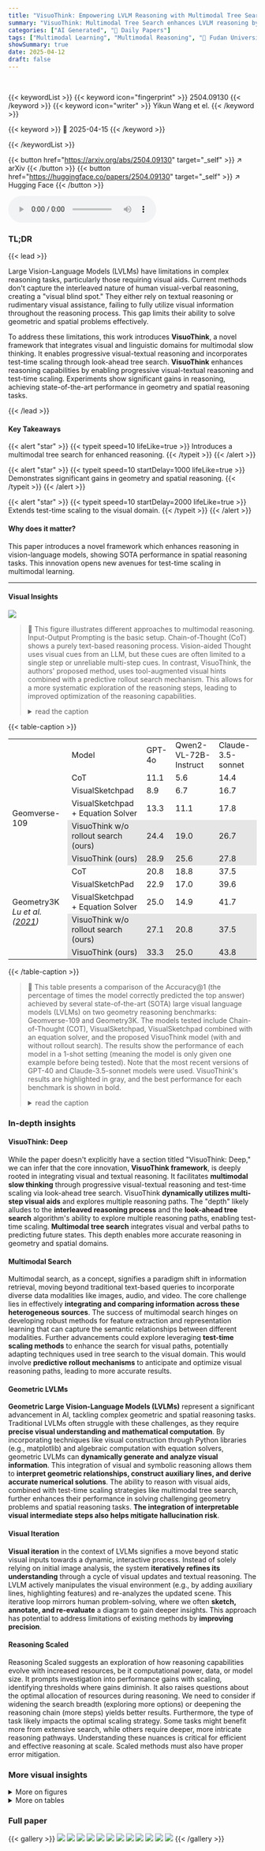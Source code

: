 ```yaml
---
title: "VisuoThink: Empowering LVLM Reasoning with Multimodal Tree Search"
summary: "VisuoThink: Multimodal Tree Search enhances LVLM reasoning by dynamically integrating visual-textual cues, achieving state-of-the-art spatial reasoning."
categories: ["AI Generated", "🤗 Daily Papers"]
tags: ["Multimodal Learning", "Multimodal Reasoning", "🏢 Fudan University",]
showSummary: true
date: 2025-04-12
draft: false
---
```


<br>

{{< keywordList >}}
{{< keyword icon="fingerprint" >}} 2504.09130 {{< /keyword >}}
{{< keyword icon="writer" >}} Yikun Wang et el. {{< /keyword >}}
 
{{< keyword >}} 🤗 2025-04-15 {{< /keyword >}}
 
{{< /keywordList >}}

{{< button href="https://arxiv.org/abs/2504.09130" target="_self" >}}
↗ arXiv
{{< /button >}}
{{< button href="https://huggingface.co/papers/2504.09130" target="_self" >}}
↗ Hugging Face
{{< /button >}}



<audio controls>
    <source src="https://ai-paper-reviewer.com/2504.09130/podcast.wav" type="audio/wav">
    Your browser does not support the audio element.
</audio>


### TL;DR


{{< lead >}}

Large Vision-Language Models (LVLMs) have limitations in complex reasoning tasks, particularly those requiring visual aids. Current methods don't capture the interleaved nature of human visual-verbal reasoning, creating a "visual blind spot." They either rely on textual reasoning or rudimentary visual assistance, failing to fully utilize visual information throughout the reasoning process. This gap limits their ability to solve geometric and spatial problems effectively.



To address these limitations, this work introduces **VisuoThink**, a novel framework that integrates visual and linguistic domains for multimodal slow thinking. It enables progressive visual-textual reasoning and incorporates test-time scaling through look-ahead tree search. **VisuoThink** enhances reasoning capabilities by enabling progressive visual-textual reasoning and test-time scaling. Experiments show significant gains in reasoning, achieving state-of-the-art performance in geometry and spatial reasoning tasks.

{{< /lead >}}


#### Key Takeaways

{{< alert "star" >}}
{{< typeit speed=10 lifeLike=true >}} Introduces a multimodal tree search for enhanced reasoning. {{< /typeit >}}
{{< /alert >}}

{{< alert "star" >}}
{{< typeit speed=10 startDelay=1000 lifeLike=true >}} Demonstrates significant gains in geometry and spatial reasoning. {{< /typeit >}}
{{< /alert >}}

{{< alert "star" >}}
{{< typeit speed=10 startDelay=2000 lifeLike=true >}} Extends test-time scaling to the visual domain. {{< /typeit >}}
{{< /alert >}}

#### Why does it matter?
This paper introduces a novel framework which enhances reasoning in vision-language models, showing SOTA performance in spatial reasoning tasks. This innovation opens new avenues for test-time scaling in multimodal learning.

------
#### Visual Insights



![](https://arxiv.org/html/2504.09130/)

> 🔼 This figure illustrates different approaches to multimodal reasoning.  Input-Output Prompting is the basic setup. Chain-of-Thought (CoT) shows a purely text-based reasoning process. Vision-aided Thought uses visual cues from an LLM, but these cues are often limited to a single step or unreliable multi-step cues.  In contrast, VisuoThink, the authors' proposed method, uses tool-augmented visual hints combined with a predictive rollout search mechanism. This allows for a more systematic exploration of the reasoning steps, leading to improved optimization of the reasoning capabilities.
> <details>
> <summary>read the caption</summary>
> Figure 1: Illustration of Input-Output Prompting, CoT, Vision-aided Thought and our VisuoThink. Vision-aided Thought often relies on reasoning with one-step or unreliable multi-step visual cues (generated by LVLMs). While VisuoThink addresses this gap through tool-augmented visual hints, coupled with a predictive-rollout search mechanism to systematically optimize reasoning capability.
> </details>





{{< table-caption >}}
<table class="ltx_tabular ltx_align_middle" id="S4.T1.1.1">
<tr class="ltx_tr" id="S4.T1.1.1.1">
<td class="ltx_td ltx_border_tt" id="S4.T1.1.1.1.1"></td>
<td class="ltx_td ltx_align_left ltx_border_tt" id="S4.T1.1.1.1.2">Model</td>
<td class="ltx_td ltx_align_center ltx_border_tt" id="S4.T1.1.1.1.3"><span class="ltx_text ltx_font_bold" id="S4.T1.1.1.1.3.1">GPT-4o</span></td>
<td class="ltx_td ltx_align_center ltx_border_tt" id="S4.T1.1.1.1.4"><span class="ltx_text ltx_font_bold" id="S4.T1.1.1.1.4.1">Qwen2-VL-72B-Instruct</span></td>
<td class="ltx_td ltx_align_center ltx_border_tt" id="S4.T1.1.1.1.5"><span class="ltx_text ltx_font_bold" id="S4.T1.1.1.1.5.1">Claude-3.5-sonnet</span></td>
</tr>
<tr class="ltx_tr" id="S4.T1.1.1.2">
<td class="ltx_td ltx_align_left ltx_border_t" id="S4.T1.1.1.2.1" rowspan="5"><span class="ltx_text ltx_font_bold" id="S4.T1.1.1.2.1.1">Geomverse-109</span></td>
<td class="ltx_td ltx_align_left ltx_border_t" id="S4.T1.1.1.2.2">CoT</td>
<td class="ltx_td ltx_align_center ltx_border_t" id="S4.T1.1.1.2.3">11.1</td>
<td class="ltx_td ltx_align_center ltx_border_t" id="S4.T1.1.1.2.4">5.6</td>
<td class="ltx_td ltx_align_center ltx_border_t" id="S4.T1.1.1.2.5">14.4</td>
</tr>
<tr class="ltx_tr" id="S4.T1.1.1.3">
<td class="ltx_td ltx_align_left" id="S4.T1.1.1.3.1">VisualSketchpad</td>
<td class="ltx_td ltx_align_center" id="S4.T1.1.1.3.2">8.9</td>
<td class="ltx_td ltx_align_center" id="S4.T1.1.1.3.3">6.7</td>
<td class="ltx_td ltx_align_center" id="S4.T1.1.1.3.4">16.7</td>
</tr>
<tr class="ltx_tr" id="S4.T1.1.1.4">
<td class="ltx_td ltx_align_left" id="S4.T1.1.1.4.1">VisualSketchpad <span class="ltx_text ltx_font_italic" id="S4.T1.1.1.4.1.1">+ Equation Solver</span>
</td>
<td class="ltx_td ltx_align_center" id="S4.T1.1.1.4.2">13.3</td>
<td class="ltx_td ltx_align_center" id="S4.T1.1.1.4.3">11.1</td>
<td class="ltx_td ltx_align_center" id="S4.T1.1.1.4.4">17.8</td>
</tr>
<tr class="ltx_tr" id="S4.T1.1.1.5">
<td class="ltx_td ltx_align_left" id="S4.T1.1.1.5.1" style="background-color:#E6E6E6;"><span class="ltx_text ltx_font_bold" id="S4.T1.1.1.5.1.1" style="background-color:#E6E6E6;">VisuoThink w/o rollout search<span class="ltx_text ltx_font_medium" id="S4.T1.1.1.5.1.1.1" style="background-color:#E6E6E6;"> (<span class="ltx_text ltx_font_italic" id="S4.T1.1.1.5.1.1.1.1" style="background-color:#E6E6E6;">ours</span>)</span></span></td>
<td class="ltx_td ltx_align_center" id="S4.T1.1.1.5.2" style="background-color:#E6E6E6;"><span class="ltx_text" id="S4.T1.1.1.5.2.1" style="background-color:#E6E6E6;">24.4</span></td>
<td class="ltx_td ltx_align_center" id="S4.T1.1.1.5.3" style="background-color:#E6E6E6;"><span class="ltx_text" id="S4.T1.1.1.5.3.1" style="background-color:#E6E6E6;">19.0</span></td>
<td class="ltx_td ltx_align_center" id="S4.T1.1.1.5.4" style="background-color:#E6E6E6;"><span class="ltx_text" id="S4.T1.1.1.5.4.1" style="background-color:#E6E6E6;">26.7</span></td>
</tr>
<tr class="ltx_tr" id="S4.T1.1.1.6">
<td class="ltx_td ltx_align_left" id="S4.T1.1.1.6.1" style="background-color:#E6E6E6;"><span class="ltx_text ltx_font_bold" id="S4.T1.1.1.6.1.1" style="background-color:#E6E6E6;">VisuoThink <span class="ltx_text ltx_font_medium" id="S4.T1.1.1.6.1.1.1" style="background-color:#E6E6E6;"> (<span class="ltx_text ltx_font_italic" id="S4.T1.1.1.6.1.1.1.1" style="background-color:#E6E6E6;">ours</span>)</span></span></td>
<td class="ltx_td ltx_align_center" id="S4.T1.1.1.6.2" style="background-color:#E6E6E6;"><span class="ltx_text ltx_font_bold" id="S4.T1.1.1.6.2.1" style="background-color:#E6E6E6;">28.9</span></td>
<td class="ltx_td ltx_align_center" id="S4.T1.1.1.6.3" style="background-color:#E6E6E6;"><span class="ltx_text ltx_font_bold" id="S4.T1.1.1.6.3.1" style="background-color:#E6E6E6;">25.6</span></td>
<td class="ltx_td ltx_align_center" id="S4.T1.1.1.6.4" style="background-color:#E6E6E6;"><span class="ltx_text ltx_font_bold" id="S4.T1.1.1.6.4.1" style="background-color:#E6E6E6;">27.8</span></td>
</tr>
<tr class="ltx_tr" id="S4.T1.1.1.7">
<td class="ltx_td ltx_align_left ltx_border_bb ltx_border_t" id="S4.T1.1.1.7.1" rowspan="5"><span class="ltx_text" id="S4.T1.1.1.7.1.1"><span class="ltx_text" id="S4.T1.1.1.7.1.1.1"></span> <span class="ltx_text" id="S4.T1.1.1.7.1.1.2">
<span class="ltx_tabular ltx_align_middle" id="S4.T1.1.1.7.1.1.2.1">
<span class="ltx_tr" id="S4.T1.1.1.7.1.1.2.1.1">
<span class="ltx_td ltx_nopad_r ltx_align_center" id="S4.T1.1.1.7.1.1.2.1.1.1"><span class="ltx_text ltx_font_bold" id="S4.T1.1.1.7.1.1.2.1.1.1.1">Geometry3K</span></span></span>
<span class="ltx_tr" id="S4.T1.1.1.7.1.1.2.1.2">
<span class="ltx_td ltx_nopad_r ltx_align_center" id="S4.T1.1.1.7.1.1.2.1.2.1"><cite class="ltx_cite ltx_citemacro_cite">Lu et al. (<a class="ltx_ref" href="https://arxiv.org/html/2504.09130v1#bib.bib15" title="">2021</a>)</cite></span></span>
</span></span> <span class="ltx_text" id="S4.T1.1.1.7.1.1.3"></span></span></td>
<td class="ltx_td ltx_align_left ltx_border_t" id="S4.T1.1.1.7.2">CoT</td>
<td class="ltx_td ltx_align_center ltx_border_t" id="S4.T1.1.1.7.3">20.8</td>
<td class="ltx_td ltx_align_center ltx_border_t" id="S4.T1.1.1.7.4">18.8</td>
<td class="ltx_td ltx_align_center ltx_border_t" id="S4.T1.1.1.7.5">37.5</td>
</tr>
<tr class="ltx_tr" id="S4.T1.1.1.8">
<td class="ltx_td ltx_align_left" id="S4.T1.1.1.8.1">VisualSketchPad</td>
<td class="ltx_td ltx_align_center" id="S4.T1.1.1.8.2">22.9</td>
<td class="ltx_td ltx_align_center" id="S4.T1.1.1.8.3">17.0</td>
<td class="ltx_td ltx_align_center" id="S4.T1.1.1.8.4">39.6</td>
</tr>
<tr class="ltx_tr" id="S4.T1.1.1.9">
<td class="ltx_td ltx_align_left" id="S4.T1.1.1.9.1">VisualSketchpad <span class="ltx_text ltx_font_italic" id="S4.T1.1.1.9.1.1">+ Equation Solver</span>
</td>
<td class="ltx_td ltx_align_center" id="S4.T1.1.1.9.2">25.0</td>
<td class="ltx_td ltx_align_center" id="S4.T1.1.1.9.3">14.9</td>
<td class="ltx_td ltx_align_center" id="S4.T1.1.1.9.4">41.7</td>
</tr>
<tr class="ltx_tr" id="S4.T1.1.1.10">
<td class="ltx_td ltx_align_left" id="S4.T1.1.1.10.1" style="background-color:#E6E6E6;"><span class="ltx_text ltx_font_bold" id="S4.T1.1.1.10.1.1" style="background-color:#E6E6E6;">VisuoThink w/o rollout search<span class="ltx_text ltx_font_medium" id="S4.T1.1.1.10.1.1.1" style="background-color:#E6E6E6;"> (<span class="ltx_text ltx_font_italic" id="S4.T1.1.1.10.1.1.1.1" style="background-color:#E6E6E6;">ours</span>)</span></span></td>
<td class="ltx_td ltx_align_center" id="S4.T1.1.1.10.2" style="background-color:#E6E6E6;"><span class="ltx_text" id="S4.T1.1.1.10.2.1" style="background-color:#E6E6E6;">27.1</span></td>
<td class="ltx_td ltx_align_center" id="S4.T1.1.1.10.3" style="background-color:#E6E6E6;"><span class="ltx_text" id="S4.T1.1.1.10.3.1" style="background-color:#E6E6E6;">20.8</span></td>
<td class="ltx_td ltx_align_center" id="S4.T1.1.1.10.4" style="background-color:#E6E6E6;"><span class="ltx_text" id="S4.T1.1.1.10.4.1" style="background-color:#E6E6E6;">37.5</span></td>
</tr>
<tr class="ltx_tr" id="S4.T1.1.1.11">
<td class="ltx_td ltx_align_left ltx_border_bb" id="S4.T1.1.1.11.1" style="background-color:#E6E6E6;"><span class="ltx_text" id="S4.T1.1.1.11.1.1" style="background-color:#E6E6E6;"><span class="ltx_text ltx_font_bold" id="S4.T1.1.1.11.1.1.1" style="background-color:#E6E6E6;">VisuoThink</span> (<span class="ltx_text ltx_font_italic" id="S4.T1.1.1.11.1.1.2" style="background-color:#E6E6E6;">ours</span>)</span></td>
<td class="ltx_td ltx_align_center ltx_border_bb" id="S4.T1.1.1.11.2" style="background-color:#E6E6E6;"><span class="ltx_text ltx_font_bold" id="S4.T1.1.1.11.2.1" style="background-color:#E6E6E6;">33.3</span></td>
<td class="ltx_td ltx_align_center ltx_border_bb" id="S4.T1.1.1.11.3" style="background-color:#E6E6E6;"><span class="ltx_text ltx_font_bold" id="S4.T1.1.1.11.3.1" style="background-color:#E6E6E6;">25.0</span></td>
<td class="ltx_td ltx_align_center ltx_border_bb" id="S4.T1.1.1.11.4" style="background-color:#E6E6E6;"><span class="ltx_text ltx_font_bold" id="S4.T1.1.1.11.4.1" style="background-color:#E6E6E6;">43.8</span></td>
</tr>
</table>{{< /table-caption >}}

> 🔼 This table presents a comparison of the Accuracy@1 (the percentage of times the model correctly predicted the top answer) achieved by several state-of-the-art (SOTA) large visual language models (LVLMs) on two geometry reasoning benchmarks: Geomverse-109 and Geometry3K.  The models tested include Chain-of-Thought (COT), VisualSketchpad, VisualSketchpad combined with an equation solver, and the proposed VisuoThink model (with and without rollout search).  The results show the performance of each model in a 1-shot setting (meaning the model is only given one example before being tested).  Note that the most recent versions of GPT-40 and Claude-3.5-sonnet models were used.  VisuoThink's results are highlighted in gray, and the best performance for each benchmark is shown in bold.
> <details>
> <summary>read the caption</summary>
> Table 1: The 1-shot benchmark results (Accuracy@1) on Geometry including Geomverse-109 and Geometry3k of SOTA large visual language models. For GPT-4o and Claude-3.5-sonnet, we employ newest cutoffs (gpt-4o-2024-11-20 and claude-3-5-sonnet-20241022) separately. The gray part indicates results from VisuoThink and bold results represent the best performance.
> </details>





### In-depth insights


#### VisuoThink: Deep
While the paper doesn't explicitly have a section titled "VisuoThink: Deep," we can infer that the core innovation, **VisuoThink framework**, is deeply rooted in integrating visual and textual reasoning. It facilitates **multimodal slow thinking** through progressive visual-textual reasoning and test-time scaling via look-ahead tree search. VisuoThink **dynamically utilizes multi-step visual aids** and explores multiple reasoning paths. The "depth" likely alludes to the **interleaved reasoning process** and the **look-ahead tree search** algorithm's ability to explore multiple reasoning paths, enabling test-time scaling. **Multimodal tree search** integrates visual and verbal paths to predicting future states. This depth enables more accurate reasoning in geometry and spatial domains.

#### Multimodal Search
Multimodal search, as a concept, signifies a paradigm shift in information retrieval, moving beyond traditional text-based queries to incorporate diverse data modalities like images, audio, and video. The core challenge lies in effectively **integrating and comparing information across these heterogeneous sources**. The success of multimodal search hinges on developing robust methods for feature extraction and representation learning that can capture the semantic relationships between different modalities. Further advancements could explore leveraging **test-time scaling methods** to enhance the search for visual paths, potentially adapting techniques used in tree search to the visual domain. This would involve **predictive rollout mechanisms** to anticipate and optimize visual reasoning paths, leading to more accurate results.

#### Geometric LVLMs
**Geometric Large Vision-Language Models (LVLMs)** represent a significant advancement in AI, tackling complex geometric and spatial reasoning tasks. Traditional LVLMs often struggle with these challenges, as they require **precise visual understanding and mathematical computation**. By incorporating techniques like visual construction through Python libraries (e.g., matplotlib) and algebraic computation with equation solvers, geometric LVLMs can **dynamically generate and analyze visual information**. This integration of visual and symbolic reasoning allows them to **interpret geometric relationships, construct auxiliary lines, and derive accurate numerical solutions**. The ability to reason with visual aids, combined with test-time scaling strategies like multimodal tree search, further enhances their performance in solving challenging geometry problems and spatial reasoning tasks. **The integration of interpretable visual intermediate steps also helps mitigate hallucination risk**.

#### Visual Iteration
**Visual iteration** in the context of LVLMs signifies a move beyond static visual inputs towards a dynamic, interactive process. Instead of solely relying on initial image analysis, the system **iteratively refines its understanding** through a cycle of visual updates and textual reasoning. The LVLM actively manipulates the visual environment (e.g., by adding auxiliary lines, highlighting features) and re-analyzes the updated scene. This iterative loop mirrors human problem-solving, where we often **sketch, annotate, and re-evaluate** a diagram to gain deeper insights. This approach has potential to address limitations of existing methods by **improving precision**.

#### Reasoning Scaled
Reasoning Scaled suggests an exploration of how reasoning capabilities evolve with increased resources, be it computational power, data, or model size. It prompts investigation into performance gains with scaling, identifying thresholds where gains diminish. It also raises questions about the optimal allocation of resources during reasoning. We need to consider if widening the search breadth (exploring more options) or deepening the reasoning chain (more steps) yields better results. Furthermore, the type of task likely impacts the optimal scaling strategy. Some tasks might benefit more from extensive search, while others require deeper, more intricate reasoning pathways. Understanding these nuances is critical for efficient and effective reasoning at scale. Scaled methods must also have proper error mitigation.


### More visual insights

<details>
<summary>More on figures
</summary>


![](https://arxiv.org/html/2504.09130/x2.png)

> 🔼 This figure illustrates the VisuoThink framework's three main stages.  Stage 1, vision-text interleaved expansion, uses vision and text iteratively to generate multiple potential reasoning paths. Stage 2, rollout simulation, evaluates these paths by sampling candidate reasoning steps and using a look-ahead search to predict outcomes.  This allows for a more informed evaluation of the various reasoning pathways. Finally, Stage 3, selection, chooses the best path based on a self-voting mechanism that considers both the results and states generated during the rollout simulation.
> <details>
> <summary>read the caption</summary>
> Figure 2: The illustration of our VisuoThink framework with three stages: (1) vision-text interleaved expansion: generates candidate paths through vision-text interleaved thinking; (2) rollout simulation: sample candidate reasoning nodes and then perform look-ahead search to better evaluate the value of current states; (3) selection: selects the most promising path via self-voting with results or states from rollout.
> </details>



![](https://arxiv.org/html/2504.09130/x3.png)

> 🔼 Figure 3 showcases two spatial reasoning tasks adapted from the VoT benchmark (Wu et al., 2024): Visual Navigation and Visual Tiling.  The tasks challenge Large Vision-Language Models (LVLMs) to execute a series of actions to achieve specified goals. Unlike the original VoT benchmark, these adapted tasks have increased complexity and more closely resemble real-world scenarios, demanding more precise and detailed planning and execution from the LVLM.
> <details>
> <summary>read the caption</summary>
> Figure 3: The illustration of spatial reasoning tasks derived from VoT Wu et al. (2024), including Visual Navigation and Visual Tiling. LVLM is required to execute a sequence of actions to complete certain goals. Our experimental setting makes them much more challenging and closer to real-environment deployment.
> </details>



![](https://arxiv.org/html/2504.09130/x4.png)

> 🔼 This figure shows two plots. The left plot displays the relationship between the number of reasoning steps and the Pass@1 rate in the Visual Navigation task.  It demonstrates that increasing the number of reasoning steps initially improves performance, but the improvement plateaus after a certain point. The right plot illustrates the relationship between the tree width (number of child nodes in the rollout search) and Accuracy@1 on the Geomverse geometry problems.  This plot reveals an inverted U-shaped curve, indicating that increasing the tree width to a certain point improves performance, but further increases lead to decreased performance.
> <details>
> <summary>read the caption</summary>
> Figure 4:  (LEFT) The trend of Pass@1 rate on Visual Navigation as the number of reasoning steps increases. (right) The relationship between the Accuracy@1 on geometry problems (Geomverse) and tree width for rollout search. We observe that LVLMs significantly benefit from longer reasoning chains, although the effect plateaus rapidly beyond a certain threshold of reasoning steps. The relationship between performance and tree width exhibits a more complex pattern, demonstrating an inverted U-shaped trend with both GPT-4o and Claude-3.5-Sonnet.
> </details>



![](https://arxiv.org/html/2504.09130/x5.png)

> 🔼 Figure 5 presents a bar chart visualizing the performance improvement achieved by incorporating the predictive rollout search mechanism into the VisuoThink framework.  The chart displays the percentage increase in performance for various tasks and models (GPT-40, Claude-3.5-Sonnet, and Qwen2-VL-72B), comparing results with and without the predictive rollout search.  The results are categorized into two groups representing strong and weak supervision types based on the nature of the feedback provided during the reasoning process. This visualization highlights the impact of the predictive rollout search on different model architectures under varying supervision levels.
> <details>
> <summary>read the caption</summary>
> Figure 5:  The performance gain (+%) on tasks through predictive rollout search. The performance gain is calculated via the performance gap between VisuoThink (w/o rollout search) and VisuoThink.
> </details>



</details>




<details>
<summary>More on tables
</summary>


{{< table-caption >}}
<table class="ltx_tabular ltx_align_middle" id="S4.T2.1.1">
<tr class="ltx_tr" id="S4.T2.1.1.1">
<td class="ltx_td ltx_align_left ltx_border_tt" id="S4.T2.1.1.1.1" rowspan="2"><span class="ltx_text" id="S4.T2.1.1.1.1.1">Model</span></td>
<td class="ltx_td ltx_align_left ltx_border_tt" id="S4.T2.1.1.1.2">Dataset</td>
<td class="ltx_td ltx_align_center ltx_border_tt" colspan="3" id="S4.T2.1.1.1.3"><span class="ltx_text ltx_font_bold" id="S4.T2.1.1.1.3.1">Visual Navigation</span></td>
<td class="ltx_td ltx_align_center ltx_border_tt" id="S4.T2.1.1.1.4"><span class="ltx_text ltx_font_bold" id="S4.T2.1.1.1.4.1">Visual Tiling</span></td>
</tr>
<tr class="ltx_tr" id="S4.T2.1.1.2">
<td class="ltx_td ltx_align_left" id="S4.T2.1.1.2.1">Subset (Num. Samples)</td>
<td class="ltx_td ltx_align_center" id="S4.T2.1.1.2.2"><span class="ltx_text ltx_font_italic" id="S4.T2.1.1.2.2.1">level-3 (16)</span></td>
<td class="ltx_td ltx_align_center" id="S4.T2.1.1.2.3"><span class="ltx_text ltx_font_italic" id="S4.T2.1.1.2.3.1">level-4 (31)</span></td>
<td class="ltx_td ltx_align_center" id="S4.T2.1.1.2.4"><span class="ltx_text ltx_font_italic" id="S4.T2.1.1.2.4.1">level-5 (62)</span></td>
<td class="ltx_td ltx_align_center" id="S4.T2.1.1.2.5"><span class="ltx_text ltx_font_italic" id="S4.T2.1.1.2.5.1">level-2 (119)</span></td>
</tr>
<tr class="ltx_tr" id="S4.T2.1.1.3">
<td class="ltx_td ltx_align_left ltx_border_t" id="S4.T2.1.1.3.1" rowspan="5"><span class="ltx_text ltx_font_bold" id="S4.T2.1.1.3.1.1">GPT-4o</span></td>
<td class="ltx_td ltx_align_left ltx_border_t" id="S4.T2.1.1.3.2">CoT</td>
<td class="ltx_td ltx_align_center ltx_border_t" id="S4.T2.1.1.3.3">18.8</td>
<td class="ltx_td ltx_align_center ltx_border_t" id="S4.T2.1.1.3.4">3.2</td>
<td class="ltx_td ltx_align_center ltx_border_t" id="S4.T2.1.1.3.5">0.0</td>
<td class="ltx_td ltx_align_center ltx_border_t" id="S4.T2.1.1.3.6">0.8</td>
</tr>
<tr class="ltx_tr" id="S4.T2.1.1.4">
<td class="ltx_td ltx_align_left" id="S4.T2.1.1.4.1">VoT</td>
<td class="ltx_td ltx_align_center" id="S4.T2.1.1.4.2">25.0</td>
<td class="ltx_td ltx_align_center" id="S4.T2.1.1.4.3">0.0</td>
<td class="ltx_td ltx_align_center" id="S4.T2.1.1.4.4">0.0</td>
<td class="ltx_td ltx_align_center" id="S4.T2.1.1.4.5">1.7</td>
</tr>
<tr class="ltx_tr" id="S4.T2.1.1.5">
<td class="ltx_td ltx_align_left" id="S4.T2.1.1.5.1">VoT + <span class="ltx_text ltx_font_italic" id="S4.T2.1.1.5.1.1">Executer</span>
</td>
<td class="ltx_td ltx_align_center" id="S4.T2.1.1.5.2">62.5</td>
<td class="ltx_td ltx_align_center" id="S4.T2.1.1.5.3">9.7</td>
<td class="ltx_td ltx_align_center" id="S4.T2.1.1.5.4">4.8</td>
<td class="ltx_td ltx_align_center" id="S4.T2.1.1.5.5">12.6</td>
</tr>
<tr class="ltx_tr" id="S4.T2.1.1.6">
<td class="ltx_td ltx_align_left" id="S4.T2.1.1.6.1" style="background-color:#E6E6E6;"><span class="ltx_text ltx_font_bold" id="S4.T2.1.1.6.1.1" style="background-color:#E6E6E6;">VisuoThink w/o rollout search<span class="ltx_text ltx_font_medium" id="S4.T2.1.1.6.1.1.1" style="background-color:#E6E6E6;"> (<span class="ltx_text ltx_font_italic" id="S4.T2.1.1.6.1.1.1.1" style="background-color:#E6E6E6;">ours</span>)</span></span></td>
<td class="ltx_td ltx_align_center" id="S4.T2.1.1.6.2" style="background-color:#E6E6E6;"><span class="ltx_text" id="S4.T2.1.1.6.2.1" style="background-color:#E6E6E6;">81.2</span></td>
<td class="ltx_td ltx_align_center" id="S4.T2.1.1.6.3" style="background-color:#E6E6E6;"><span class="ltx_text" id="S4.T2.1.1.6.3.1" style="background-color:#E6E6E6;">32.3</span></td>
<td class="ltx_td ltx_align_center" id="S4.T2.1.1.6.4" style="background-color:#E6E6E6;"><span class="ltx_text" id="S4.T2.1.1.6.4.1" style="background-color:#E6E6E6;">11.3</span></td>
<td class="ltx_td ltx_align_center" id="S4.T2.1.1.6.5" style="background-color:#E6E6E6;"><span class="ltx_text" id="S4.T2.1.1.6.5.1" style="background-color:#E6E6E6;">19.3</span></td>
</tr>
<tr class="ltx_tr" id="S4.T2.1.1.7">
<td class="ltx_td ltx_align_left" id="S4.T2.1.1.7.1" style="background-color:#E6E6E6;"><span class="ltx_text" id="S4.T2.1.1.7.1.1" style="background-color:#E6E6E6;"><span class="ltx_text ltx_font_bold" id="S4.T2.1.1.7.1.1.1" style="background-color:#E6E6E6;">VisuoThink</span> (<span class="ltx_text ltx_font_italic" id="S4.T2.1.1.7.1.1.2" style="background-color:#E6E6E6;">ours</span>)</span></td>
<td class="ltx_td ltx_align_center" id="S4.T2.1.1.7.2" style="background-color:#E6E6E6;"><span class="ltx_text ltx_font_bold" id="S4.T2.1.1.7.2.1" style="background-color:#E6E6E6;">93.8</span></td>
<td class="ltx_td ltx_align_center" id="S4.T2.1.1.7.3" style="background-color:#E6E6E6;"><span class="ltx_text ltx_font_bold" id="S4.T2.1.1.7.3.1" style="background-color:#E6E6E6;">61.3</span></td>
<td class="ltx_td ltx_align_center" id="S4.T2.1.1.7.4" style="background-color:#E6E6E6;"><span class="ltx_text ltx_font_bold" id="S4.T2.1.1.7.4.1" style="background-color:#E6E6E6;">19.4</span></td>
<td class="ltx_td ltx_align_center" id="S4.T2.1.1.7.5" style="background-color:#E6E6E6;"><span class="ltx_text ltx_font_bold" id="S4.T2.1.1.7.5.1" style="background-color:#E6E6E6;">51.2</span></td>
</tr>
<tr class="ltx_tr" id="S4.T2.1.1.8">
<td class="ltx_td ltx_align_left ltx_border_t" id="S4.T2.1.1.8.1" rowspan="5"><span class="ltx_text ltx_font_bold" id="S4.T2.1.1.8.1.1">Qwen2-VL-72B-Instruct</span></td>
<td class="ltx_td ltx_align_left ltx_border_t" id="S4.T2.1.1.8.2">CoT</td>
<td class="ltx_td ltx_align_center ltx_border_t" id="S4.T2.1.1.8.3">6.7</td>
<td class="ltx_td ltx_align_center ltx_border_t" id="S4.T2.1.1.8.4">3.2</td>
<td class="ltx_td ltx_align_center ltx_border_t" id="S4.T2.1.1.8.5">-</td>
<td class="ltx_td ltx_align_center ltx_border_t" id="S4.T2.1.1.8.6">0.0</td>
</tr>
<tr class="ltx_tr" id="S4.T2.1.1.9">
<td class="ltx_td ltx_align_left" id="S4.T2.1.1.9.1">VoT</td>
<td class="ltx_td ltx_align_center" id="S4.T2.1.1.9.2">0.0</td>
<td class="ltx_td ltx_align_center" id="S4.T2.1.1.9.3">0.0</td>
<td class="ltx_td ltx_align_center" id="S4.T2.1.1.9.4">-</td>
<td class="ltx_td ltx_align_center" id="S4.T2.1.1.9.5">0.8</td>
</tr>
<tr class="ltx_tr" id="S4.T2.1.1.10">
<td class="ltx_td ltx_align_left" id="S4.T2.1.1.10.1">VoT + <span class="ltx_text ltx_font_italic" id="S4.T2.1.1.10.1.1">Executer</span>
</td>
<td class="ltx_td ltx_align_center" id="S4.T2.1.1.10.2">25.0</td>
<td class="ltx_td ltx_align_center" id="S4.T2.1.1.10.3">3.2</td>
<td class="ltx_td ltx_align_center" id="S4.T2.1.1.10.4">-</td>
<td class="ltx_td ltx_align_center" id="S4.T2.1.1.10.5">6.7</td>
</tr>
<tr class="ltx_tr" id="S4.T2.1.1.11">
<td class="ltx_td ltx_align_left" id="S4.T2.1.1.11.1" style="background-color:#E6E6E6;"><span class="ltx_text ltx_font_bold" id="S4.T2.1.1.11.1.1" style="background-color:#E6E6E6;">VisuoThink w/o rollout search<span class="ltx_text ltx_font_medium" id="S4.T2.1.1.11.1.1.1" style="background-color:#E6E6E6;"> (<span class="ltx_text ltx_font_italic" id="S4.T2.1.1.11.1.1.1.1" style="background-color:#E6E6E6;">ours</span>)</span></span></td>
<td class="ltx_td ltx_align_center" id="S4.T2.1.1.11.2" style="background-color:#E6E6E6;"><span class="ltx_text" id="S4.T2.1.1.11.2.1" style="background-color:#E6E6E6;">50.0</span></td>
<td class="ltx_td ltx_align_center" id="S4.T2.1.1.11.3" style="background-color:#E6E6E6;"><span class="ltx_text" id="S4.T2.1.1.11.3.1" style="background-color:#E6E6E6;">6.5</span></td>
<td class="ltx_td ltx_align_center" id="S4.T2.1.1.11.4" style="background-color:#E6E6E6;"><span class="ltx_text" id="S4.T2.1.1.11.4.1" style="background-color:#E6E6E6;">-</span></td>
<td class="ltx_td ltx_align_center" id="S4.T2.1.1.11.5" style="background-color:#E6E6E6;"><span class="ltx_text" id="S4.T2.1.1.11.5.1" style="background-color:#E6E6E6;">9.2</span></td>
</tr>
<tr class="ltx_tr" id="S4.T2.1.1.12">
<td class="ltx_td ltx_align_left" id="S4.T2.1.1.12.1" style="background-color:#E6E6E6;"><span class="ltx_text" id="S4.T2.1.1.12.1.1" style="background-color:#E6E6E6;"><span class="ltx_text ltx_font_bold" id="S4.T2.1.1.12.1.1.1" style="background-color:#E6E6E6;">VisuoThink</span> (<span class="ltx_text ltx_font_italic" id="S4.T2.1.1.12.1.1.2" style="background-color:#E6E6E6;">ours</span>)</span></td>
<td class="ltx_td ltx_align_center" id="S4.T2.1.1.12.2" style="background-color:#E6E6E6;"><span class="ltx_text ltx_font_bold" id="S4.T2.1.1.12.2.1" style="background-color:#E6E6E6;">81.3</span></td>
<td class="ltx_td ltx_align_center" id="S4.T2.1.1.12.3" style="background-color:#E6E6E6;"><span class="ltx_text ltx_font_bold" id="S4.T2.1.1.12.3.1" style="background-color:#E6E6E6;">12.9</span></td>
<td class="ltx_td ltx_align_center" id="S4.T2.1.1.12.4" style="background-color:#E6E6E6;"><span class="ltx_text" id="S4.T2.1.1.12.4.1" style="background-color:#E6E6E6;">-</span></td>
<td class="ltx_td ltx_align_center" id="S4.T2.1.1.12.5" style="background-color:#E6E6E6;"><span class="ltx_text ltx_font_bold" id="S4.T2.1.1.12.5.1" style="background-color:#E6E6E6;">20.2</span></td>
</tr>
<tr class="ltx_tr" id="S4.T2.1.1.13">
<td class="ltx_td ltx_align_left ltx_border_bb ltx_border_t" id="S4.T2.1.1.13.1" rowspan="5"><span class="ltx_text ltx_font_bold" id="S4.T2.1.1.13.1.1">Claude-3.5-sonnet</span></td>
<td class="ltx_td ltx_align_left ltx_border_t" id="S4.T2.1.1.13.2">CoT</td>
<td class="ltx_td ltx_align_center ltx_border_t" id="S4.T2.1.1.13.3">37.5</td>
<td class="ltx_td ltx_align_center ltx_border_t" id="S4.T2.1.1.13.4">3.2</td>
<td class="ltx_td ltx_align_center ltx_border_t" id="S4.T2.1.1.13.5">0.0</td>
<td class="ltx_td ltx_align_center ltx_border_t" id="S4.T2.1.1.13.6">0.8</td>
</tr>
<tr class="ltx_tr" id="S4.T2.1.1.14">
<td class="ltx_td ltx_align_left" id="S4.T2.1.1.14.1">VoT</td>
<td class="ltx_td ltx_align_center" id="S4.T2.1.1.14.2">56.3</td>
<td class="ltx_td ltx_align_center" id="S4.T2.1.1.14.3">0.0</td>
<td class="ltx_td ltx_align_center" id="S4.T2.1.1.14.4">0.0</td>
<td class="ltx_td ltx_align_center" id="S4.T2.1.1.14.5">2.5</td>
</tr>
<tr class="ltx_tr" id="S4.T2.1.1.15">
<td class="ltx_td ltx_align_left" id="S4.T2.1.1.15.1">VoT + <span class="ltx_text ltx_font_italic" id="S4.T2.1.1.15.1.1">Executer</span>
</td>
<td class="ltx_td ltx_align_center" id="S4.T2.1.1.15.2">68.8</td>
<td class="ltx_td ltx_align_center" id="S4.T2.1.1.15.3">22.6</td>
<td class="ltx_td ltx_align_center" id="S4.T2.1.1.15.4">16.1</td>
<td class="ltx_td ltx_align_center" id="S4.T2.1.1.15.5">10.1</td>
</tr>
<tr class="ltx_tr" id="S4.T2.1.1.16">
<td class="ltx_td ltx_align_left" id="S4.T2.1.1.16.1" style="background-color:#E6E6E6;"><span class="ltx_text" id="S4.T2.1.1.16.1.1" style="background-color:#E6E6E6;"><span class="ltx_text ltx_font_bold" id="S4.T2.1.1.16.1.1.1" style="background-color:#E6E6E6;">VisuoThink w/o rollout search</span> (<span class="ltx_text ltx_font_italic" id="S4.T2.1.1.16.1.1.2" style="background-color:#E6E6E6;">ours</span>)</span></td>
<td class="ltx_td ltx_align_center" id="S4.T2.1.1.16.2" style="background-color:#E6E6E6;"><span class="ltx_text" id="S4.T2.1.1.16.2.1" style="background-color:#E6E6E6;">81.2</span></td>
<td class="ltx_td ltx_align_center" id="S4.T2.1.1.16.3" style="background-color:#E6E6E6;"><span class="ltx_text" id="S4.T2.1.1.16.3.1" style="background-color:#E6E6E6;">38.7</span></td>
<td class="ltx_td ltx_align_center" id="S4.T2.1.1.16.4" style="background-color:#E6E6E6;"><span class="ltx_text" id="S4.T2.1.1.16.4.1" style="background-color:#E6E6E6;">41.9</span></td>
<td class="ltx_td ltx_align_center" id="S4.T2.1.1.16.5" style="background-color:#E6E6E6;"><span class="ltx_text" id="S4.T2.1.1.16.5.1" style="background-color:#E6E6E6;">80.7</span></td>
</tr>
<tr class="ltx_tr" id="S4.T2.1.1.17">
<td class="ltx_td ltx_align_left ltx_border_bb" id="S4.T2.1.1.17.1" style="background-color:#E6E6E6;"><span class="ltx_text" id="S4.T2.1.1.17.1.1" style="background-color:#E6E6E6;"><span class="ltx_text ltx_font_bold" id="S4.T2.1.1.17.1.1.1" style="background-color:#E6E6E6;">VisuoThink</span> (<span class="ltx_text ltx_font_italic" id="S4.T2.1.1.17.1.1.2" style="background-color:#E6E6E6;">ours</span>)</span></td>
<td class="ltx_td ltx_align_center ltx_border_bb" id="S4.T2.1.1.17.2" style="background-color:#E6E6E6;"><span class="ltx_text ltx_font_bold" id="S4.T2.1.1.17.2.1" style="background-color:#E6E6E6;">93.8</span></td>
<td class="ltx_td ltx_align_center ltx_border_bb" id="S4.T2.1.1.17.3" style="background-color:#E6E6E6;"><span class="ltx_text ltx_font_bold" id="S4.T2.1.1.17.3.1" style="background-color:#E6E6E6;">61.3</span></td>
<td class="ltx_td ltx_align_center ltx_border_bb" id="S4.T2.1.1.17.4" style="background-color:#E6E6E6;"><span class="ltx_text ltx_font_bold" id="S4.T2.1.1.17.4.1" style="background-color:#E6E6E6;">53.2</span></td>
<td class="ltx_td ltx_align_center ltx_border_bb" id="S4.T2.1.1.17.5" style="background-color:#E6E6E6;"><span class="ltx_text ltx_font_bold" id="S4.T2.1.1.17.5.1" style="background-color:#E6E6E6;">84.0</span></td>
</tr>
</table>{{< /table-caption >}}
> 🔼 This table presents a comparison of the Pass@1 performance (the percentage of correctly solved problems) across several state-of-the-art Large Vision-Language Models (LVLMs) on two spatial reasoning benchmarks: Visual Navigation and Visual Tiling.  Visual Navigation involves guiding an agent through a grid-based map to a target location, while Visual Tiling requires arranging shapes (polyominoes) to fill a rectangle.  The table highlights the performance of VisuoThink (with and without rollout search), comparing it to other methods including Chain-of-Thought (CoT) and Visualization of Thought (VoT). Notably, results for Qwen2-VL-72B-Instruct are missing for the larger Visual Navigation dataset due to poor performance.  Results are also included for VoT using an 'Executor', though the methods here use visual hints generated by the model itself, not the external executor, maintaining consistency with the original VoT framework.  VisuoThink consistently demonstrates superior performance, especially when employing its predictive rollout search.
> <details>
> <summary>read the caption</summary>
> Table 2: The Pass@1 performance comparison on spatial reasoning benchmarks including Visual Navigation and Visual Tiling across SOTA LVLMs. The gray part indicates results from VisuoThink and bold results represent the best performance. The results of Qwen2-VL-72B-Instruct on Visual Navigation (k = 5) are masked out due to its restrained performance on the subset. The results from VoT with Executor are also reported, where the models utilize the unreliable visual hints generated by themself rather than executor, consistent with the VoT framework.
> </details>

{{< table-caption >}}
<table class="ltx_tabular ltx_align_middle" id="A1.T3.6.6">
<tr class="ltx_tr" id="A1.T3.6.6.7">
<td class="ltx_td ltx_align_left ltx_border_tt" id="A1.T3.6.6.7.1"><span class="ltx_text ltx_font_bold" id="A1.T3.6.6.7.1.1">Supervision Type</span></td>
<td class="ltx_td ltx_align_left ltx_border_tt" id="A1.T3.6.6.7.2"><span class="ltx_text ltx_font_bold" id="A1.T3.6.6.7.2.1">Performance Gain</span></td>
<td class="ltx_td ltx_align_center ltx_border_tt" id="A1.T3.6.6.7.3"><span class="ltx_text ltx_font_italic" id="A1.T3.6.6.7.3.1">GPT-4o</span></td>
<td class="ltx_td ltx_align_center ltx_border_tt" id="A1.T3.6.6.7.4"><span class="ltx_text ltx_font_italic" id="A1.T3.6.6.7.4.1">Qwen2-VL-72B</span></td>
<td class="ltx_td ltx_align_center ltx_border_tt" id="A1.T3.6.6.7.5"><span class="ltx_text ltx_font_italic" id="A1.T3.6.6.7.5.1">Claude-3.5-Sonnet</span></td>
</tr>
<tr class="ltx_tr" id="A1.T3.1.1.1">
<td class="ltx_td ltx_align_left ltx_border_t" id="A1.T3.1.1.1.2" rowspan="3"><span class="ltx_text" id="A1.T3.1.1.1.2.1">Strong Supervision</span></td>
<td class="ltx_td ltx_align_left ltx_border_t" id="A1.T3.1.1.1.1">
<math alttext="\Delta" class="ltx_Math" display="inline" id="A1.T3.1.1.1.1.m1.1"><semantics id="A1.T3.1.1.1.1.m1.1a"><mi id="A1.T3.1.1.1.1.m1.1.1" mathvariant="normal" xref="A1.T3.1.1.1.1.m1.1.1.cmml">Δ</mi><annotation-xml encoding="MathML-Content" id="A1.T3.1.1.1.1.m1.1b"><ci id="A1.T3.1.1.1.1.m1.1.1.cmml" xref="A1.T3.1.1.1.1.m1.1.1">Δ</ci></annotation-xml><annotation encoding="application/x-tex" id="A1.T3.1.1.1.1.m1.1c">\Delta</annotation><annotation encoding="application/x-llamapun" id="A1.T3.1.1.1.1.m1.1d">roman_Δ</annotation></semantics></math> Visual Navigation (%)</td>
<td class="ltx_td ltx_align_center ltx_border_t" id="A1.T3.1.1.1.3">+16.6</td>
<td class="ltx_td ltx_align_center ltx_border_t" id="A1.T3.1.1.1.4">+18.9</td>
<td class="ltx_td ltx_align_center ltx_border_t" id="A1.T3.1.1.1.5">+15.5</td>
</tr>
<tr class="ltx_tr" id="A1.T3.2.2.2">
<td class="ltx_td ltx_align_left" id="A1.T3.2.2.2.1">
<math alttext="\Delta" class="ltx_Math" display="inline" id="A1.T3.2.2.2.1.m1.1"><semantics id="A1.T3.2.2.2.1.m1.1a"><mi id="A1.T3.2.2.2.1.m1.1.1" mathvariant="normal" xref="A1.T3.2.2.2.1.m1.1.1.cmml">Δ</mi><annotation-xml encoding="MathML-Content" id="A1.T3.2.2.2.1.m1.1b"><ci id="A1.T3.2.2.2.1.m1.1.1.cmml" xref="A1.T3.2.2.2.1.m1.1.1">Δ</ci></annotation-xml><annotation encoding="application/x-tex" id="A1.T3.2.2.2.1.m1.1c">\Delta</annotation><annotation encoding="application/x-llamapun" id="A1.T3.2.2.2.1.m1.1d">roman_Δ</annotation></semantics></math> Visual Tiling (%)</td>
<td class="ltx_td ltx_align_center" id="A1.T3.2.2.2.2">+31.9</td>
<td class="ltx_td ltx_align_center" id="A1.T3.2.2.2.3">+11.0</td>
<td class="ltx_td ltx_align_center" id="A1.T3.2.2.2.4">+3.3</td>
</tr>
<tr class="ltx_tr" id="A1.T3.3.3.3">
<td class="ltx_td ltx_align_left" id="A1.T3.3.3.3.1" style="background-color:#E6E6E6;"><span class="ltx_text" id="A1.T3.3.3.3.1.1" style="background-color:#E6E6E6;"><math alttext="\Delta" class="ltx_Math" display="inline" id="A1.T3.3.3.3.1.1.m1.1" style="background-color:#E6E6E6;"><semantics id="A1.T3.3.3.3.1.1.m1.1a"><mi id="A1.T3.3.3.3.1.1.m1.1.1" mathbackground="#E6E6E6" mathvariant="normal" xref="A1.T3.3.3.3.1.1.m1.1.1.cmml">Δ</mi><annotation-xml encoding="MathML-Content" id="A1.T3.3.3.3.1.1.m1.1b"><ci id="A1.T3.3.3.3.1.1.m1.1.1.cmml" xref="A1.T3.3.3.3.1.1.m1.1.1">Δ</ci></annotation-xml><annotation encoding="application/x-tex" id="A1.T3.3.3.3.1.1.m1.1c">\Delta</annotation><annotation encoding="application/x-llamapun" id="A1.T3.3.3.3.1.1.m1.1d">roman_Δ</annotation></semantics></math> Average (%)</span></td>
<td class="ltx_td ltx_align_center" id="A1.T3.3.3.3.2" style="background-color:#E6E6E6;"><span class="ltx_text" id="A1.T3.3.3.3.2.1" style="background-color:#E6E6E6;">+24.3</span></td>
<td class="ltx_td ltx_align_center" id="A1.T3.3.3.3.3" style="background-color:#E6E6E6;"><span class="ltx_text" id="A1.T3.3.3.3.3.1" style="background-color:#E6E6E6;">+15.0</span></td>
<td class="ltx_td ltx_align_center" id="A1.T3.3.3.3.4" style="background-color:#E6E6E6;"><span class="ltx_text" id="A1.T3.3.3.3.4.1" style="background-color:#E6E6E6;">+9.4</span></td>
</tr>
<tr class="ltx_tr" id="A1.T3.4.4.4">
<td class="ltx_td ltx_align_left ltx_border_b ltx_border_t" id="A1.T3.4.4.4.2" rowspan="3"><span class="ltx_text" id="A1.T3.4.4.4.2.1">Weak Supervision</span></td>
<td class="ltx_td ltx_align_left ltx_border_t" id="A1.T3.4.4.4.1">
<math alttext="\Delta" class="ltx_Math" display="inline" id="A1.T3.4.4.4.1.m1.1"><semantics id="A1.T3.4.4.4.1.m1.1a"><mi id="A1.T3.4.4.4.1.m1.1.1" mathvariant="normal" xref="A1.T3.4.4.4.1.m1.1.1.cmml">Δ</mi><annotation-xml encoding="MathML-Content" id="A1.T3.4.4.4.1.m1.1b"><ci id="A1.T3.4.4.4.1.m1.1.1.cmml" xref="A1.T3.4.4.4.1.m1.1.1">Δ</ci></annotation-xml><annotation encoding="application/x-tex" id="A1.T3.4.4.4.1.m1.1c">\Delta</annotation><annotation encoding="application/x-llamapun" id="A1.T3.4.4.4.1.m1.1d">roman_Δ</annotation></semantics></math> Geometry3K (%)</td>
<td class="ltx_td ltx_align_center ltx_border_t" id="A1.T3.4.4.4.3">+4.5</td>
<td class="ltx_td ltx_align_center ltx_border_t" id="A1.T3.4.4.4.4">+6.6</td>
<td class="ltx_td ltx_align_center ltx_border_t" id="A1.T3.4.4.4.5">+1.1</td>
</tr>
<tr class="ltx_tr" id="A1.T3.5.5.5">
<td class="ltx_td ltx_align_left" id="A1.T3.5.5.5.1">
<math alttext="\Delta" class="ltx_Math" display="inline" id="A1.T3.5.5.5.1.m1.1"><semantics id="A1.T3.5.5.5.1.m1.1a"><mi id="A1.T3.5.5.5.1.m1.1.1" mathvariant="normal" xref="A1.T3.5.5.5.1.m1.1.1.cmml">Δ</mi><annotation-xml encoding="MathML-Content" id="A1.T3.5.5.5.1.m1.1b"><ci id="A1.T3.5.5.5.1.m1.1.1.cmml" xref="A1.T3.5.5.5.1.m1.1.1">Δ</ci></annotation-xml><annotation encoding="application/x-tex" id="A1.T3.5.5.5.1.m1.1c">\Delta</annotation><annotation encoding="application/x-llamapun" id="A1.T3.5.5.5.1.m1.1d">roman_Δ</annotation></semantics></math> Geomverse-109 (%)</td>
<td class="ltx_td ltx_align_center" id="A1.T3.5.5.5.2">+6.2</td>
<td class="ltx_td ltx_align_center" id="A1.T3.5.5.5.3">+4.2</td>
<td class="ltx_td ltx_align_center" id="A1.T3.5.5.5.4">+6.3</td>
</tr>
<tr class="ltx_tr" id="A1.T3.6.6.6">
<td class="ltx_td ltx_align_left ltx_border_b" id="A1.T3.6.6.6.1" style="background-color:#E6E6E6;"><span class="ltx_text" id="A1.T3.6.6.6.1.1" style="background-color:#E6E6E6;"><math alttext="\Delta" class="ltx_Math" display="inline" id="A1.T3.6.6.6.1.1.m1.1" style="background-color:#E6E6E6;"><semantics id="A1.T3.6.6.6.1.1.m1.1a"><mi id="A1.T3.6.6.6.1.1.m1.1.1" mathbackground="#E6E6E6" mathvariant="normal" xref="A1.T3.6.6.6.1.1.m1.1.1.cmml">Δ</mi><annotation-xml encoding="MathML-Content" id="A1.T3.6.6.6.1.1.m1.1b"><ci id="A1.T3.6.6.6.1.1.m1.1.1.cmml" xref="A1.T3.6.6.6.1.1.m1.1.1">Δ</ci></annotation-xml><annotation encoding="application/x-tex" id="A1.T3.6.6.6.1.1.m1.1c">\Delta</annotation><annotation encoding="application/x-llamapun" id="A1.T3.6.6.6.1.1.m1.1d">roman_Δ</annotation></semantics></math> Average (%)</span></td>
<td class="ltx_td ltx_align_center ltx_border_b" id="A1.T3.6.6.6.2" style="background-color:#E6E6E6;"><span class="ltx_text" id="A1.T3.6.6.6.2.1" style="background-color:#E6E6E6;">+5.4</span></td>
<td class="ltx_td ltx_align_center ltx_border_b" id="A1.T3.6.6.6.3" style="background-color:#E6E6E6;"><span class="ltx_text" id="A1.T3.6.6.6.3.1" style="background-color:#E6E6E6;">+5.4</span></td>
<td class="ltx_td ltx_align_center ltx_border_b" id="A1.T3.6.6.6.4" style="background-color:#E6E6E6;"><span class="ltx_text" id="A1.T3.6.6.6.4.1" style="background-color:#E6E6E6;">+3.7</span></td>
</tr>
</table>{{< /table-caption >}}
> 🔼 This table presents a detailed breakdown of the performance improvements achieved by VisuoThink, specifically highlighting the gains obtained through the integration of predictive rollout search.  The analysis considers various large language models (LLMs) and benchmarks across both geometry and spatial reasoning tasks.  The results are categorized by supervision type (strong or weak) to illustrate how the effectiveness of the rollout search varies depending on the nature of the task and the feedback provided to the model.
> <details>
> <summary>read the caption</summary>
> Table 3: Detailed performance gain of VisuoThink through predictive rollout search on benchmarks from Geometry and Spatial Reasoning over variable LVLM models.
> </details>

{{< table-caption >}}
<table class="ltx_tabular ltx_align_middle" id="A2.T4.1.1">
<tr class="ltx_tr" id="A2.T4.1.1.1">
<td class="ltx_td ltx_border_tt" id="A2.T4.1.1.1.1"></td>
<td class="ltx_td ltx_align_left ltx_border_tt" id="A2.T4.1.1.1.2"><span class="ltx_text ltx_font_bold ltx_font_italic" id="A2.T4.1.1.1.2.1">Method</span></td>
<td class="ltx_td ltx_align_center ltx_border_tt" id="A2.T4.1.1.1.3">Direction</td>
<td class="ltx_td ltx_align_center ltx_border_tt" id="A2.T4.1.1.1.4">Steps</td>
<td class="ltx_td ltx_align_center ltx_border_tt" id="A2.T4.1.1.1.5"><span class="ltx_text ltx_font_bold" id="A2.T4.1.1.1.5.1">Target</span></td>
</tr>
<tr class="ltx_tr" id="A2.T4.1.1.2">
<td class="ltx_td ltx_align_left ltx_border_b ltx_border_t" id="A2.T4.1.1.2.1" rowspan="2"><span class="ltx_text" id="A2.T4.1.1.2.1.1"><span class="ltx_text ltx_font_bold" id="A2.T4.1.1.2.1.1.1">Visual Navigation</span></span></td>
<td class="ltx_td ltx_align_left ltx_border_t" id="A2.T4.1.1.2.2"><span class="ltx_text ltx_font_italic" id="A2.T4.1.1.2.2.1">VoT</span></td>
<td class="ltx_td ltx_align_center ltx_border_t" id="A2.T4.1.1.2.3">✓</td>
<td class="ltx_td ltx_align_center ltx_border_t" id="A2.T4.1.1.2.4">✗</td>
<td class="ltx_td ltx_align_center ltx_border_t" id="A2.T4.1.1.2.5">Navigate from the starting position</td>
</tr>
<tr class="ltx_tr" id="A2.T4.1.1.3">
<td class="ltx_td ltx_align_left ltx_border_b" id="A2.T4.1.1.3.1" style="background-color:#E6E6E6;"><span class="ltx_text" id="A2.T4.1.1.3.1.1" style="background-color:#E6E6E6;"><span class="ltx_text ltx_font_bold ltx_font_italic" id="A2.T4.1.1.3.1.1.1" style="background-color:#E6E6E6;">VisuoThink</span></span></td>
<td class="ltx_td ltx_align_center ltx_border_b" id="A2.T4.1.1.3.2" style="background-color:#E6E6E6;"><span class="ltx_text" id="A2.T4.1.1.3.2.1" style="background-color:#E6E6E6;">✓</span></td>
<td class="ltx_td ltx_align_center ltx_border_b" id="A2.T4.1.1.3.3" style="background-color:#E6E6E6;"><span class="ltx_text" id="A2.T4.1.1.3.3.1" style="background-color:#E6E6E6;">✓</span></td>
<td class="ltx_td ltx_align_center ltx_border_b" id="A2.T4.1.1.3.4" style="background-color:#E6E6E6;"><span class="ltx_text" id="A2.T4.1.1.3.4.1" style="background-color:#E6E6E6;">to the destination.</span></td>
</tr>
</table>{{< /table-caption >}}
> 🔼 This table details the differences in task formulation between the VoT (Visualization of Thought) baseline method and the proposed VisuoThink method for the Visual Navigation task.  Specifically, it highlights that VoT only requires the model to predict the direction of movement, while VisuoThink demands a more precise specification of both the direction and the exact number of steps for each movement, reflecting a more nuanced and realistic representation of navigation tasks.
> <details>
> <summary>read the caption</summary>
> Table 4: Visual Navigation task setting differences between VoT and VisuoThink.
> </details>

{{< table-caption >}}
<table class="ltx_tabular ltx_align_middle" id="A2.T5.1.1">
<tr class="ltx_tr" id="A2.T5.1.1.1">
<td class="ltx_td ltx_border_tt" id="A2.T5.1.1.1.1"></td>
<td class="ltx_td ltx_align_left ltx_border_tt" id="A2.T5.1.1.1.2" rowspan="2"><span class="ltx_text ltx_font_bold ltx_font_italic" id="A2.T5.1.1.1.2.1">Method</span></td>
<td class="ltx_td ltx_align_center ltx_border_tt" colspan="4" id="A2.T5.1.1.1.3"><span class="ltx_text ltx_font_bold" id="A2.T5.1.1.1.3.1">Action</span></td>
<td class="ltx_td ltx_align_center ltx_border_tt" id="A2.T5.1.1.1.4" rowspan="2"><span class="ltx_text ltx_font_bold" id="A2.T5.1.1.1.4.1">Target</span></td>
</tr>
<tr class="ltx_tr" id="A2.T5.1.1.2">
<td class="ltx_td" id="A2.T5.1.1.2.1"></td>
<td class="ltx_td ltx_align_center" id="A2.T5.1.1.2.2">Polyomino Type</td>
<td class="ltx_td ltx_align_center" id="A2.T5.1.1.2.3">Variant Type</td>
<td class="ltx_td ltx_align_center" id="A2.T5.1.1.2.4">Block Positions</td>
<td class="ltx_td ltx_align_center" id="A2.T5.1.1.2.5">Action Type</td>
</tr>
<tr class="ltx_tr" id="A2.T5.1.1.3">
<td class="ltx_td ltx_align_left ltx_border_b ltx_border_t" id="A2.T5.1.1.3.1" rowspan="2"><span class="ltx_text ltx_font_bold" id="A2.T5.1.1.3.1.1">Visual Tiling</span></td>
<td class="ltx_td ltx_align_left ltx_border_t" id="A2.T5.1.1.3.2"><span class="ltx_text ltx_font_italic" id="A2.T5.1.1.3.2.1">VoT</span></td>
<td class="ltx_td ltx_align_center ltx_border_t" id="A2.T5.1.1.3.3">✓</td>
<td class="ltx_td ltx_align_center ltx_border_t" id="A2.T5.1.1.3.4">✓</td>
<td class="ltx_td ltx_align_center ltx_border_t" id="A2.T5.1.1.3.5">✗</td>
<td class="ltx_td ltx_align_center ltx_border_t" id="A2.T5.1.1.3.6">✗</td>
<td class="ltx_td ltx_align_center ltx_border_t" id="A2.T5.1.1.3.7">
<span class="ltx_text" id="A2.T5.1.1.3.7.1"></span> <span class="ltx_text" id="A2.T5.1.1.3.7.2">
<span class="ltx_tabular ltx_align_middle" id="A2.T5.1.1.3.7.2.1">
<span class="ltx_tr" id="A2.T5.1.1.3.7.2.1.1">
<span class="ltx_td ltx_nopad_r ltx_align_center" id="A2.T5.1.1.3.7.2.1.1.1">To identify the correct variant</span></span>
<span class="ltx_tr" id="A2.T5.1.1.3.7.2.1.2">
<span class="ltx_td ltx_nopad_r ltx_align_center" id="A2.T5.1.1.3.7.2.1.2.1">for a polyomino in one action.</span></span>
</span></span><span class="ltx_text" id="A2.T5.1.1.3.7.3"></span></td>
</tr>
<tr class="ltx_tr" id="A2.T5.1.1.4">
<td class="ltx_td ltx_align_left ltx_border_b" id="A2.T5.1.1.4.1" style="background-color:#E6E6E6;"><span class="ltx_text" id="A2.T5.1.1.4.1.1" style="background-color:#E6E6E6;"><span class="ltx_text ltx_font_bold ltx_font_italic" id="A2.T5.1.1.4.1.1.1" style="background-color:#E6E6E6;">VisuoThink</span></span></td>
<td class="ltx_td ltx_align_center ltx_border_b" id="A2.T5.1.1.4.2" style="background-color:#E6E6E6;"><span class="ltx_text" id="A2.T5.1.1.4.2.1" style="background-color:#E6E6E6;">✓</span></td>
<td class="ltx_td ltx_align_center ltx_border_b" id="A2.T5.1.1.4.3" style="background-color:#E6E6E6;"><span class="ltx_text" id="A2.T5.1.1.4.3.1" style="background-color:#E6E6E6;">✓</span></td>
<td class="ltx_td ltx_align_center ltx_border_b" id="A2.T5.1.1.4.4" style="background-color:#E6E6E6;"><span class="ltx_text" id="A2.T5.1.1.4.4.1" style="background-color:#E6E6E6;">✓</span></td>
<td class="ltx_td ltx_align_center ltx_border_b" id="A2.T5.1.1.4.5" style="background-color:#E6E6E6;"><span class="ltx_text" id="A2.T5.1.1.4.5.1" style="background-color:#E6E6E6;">✓</span></td>
<td class="ltx_td ltx_align_center ltx_border_b" id="A2.T5.1.1.4.6" style="background-color:#E6E6E6;">
<span class="ltx_text" id="A2.T5.1.1.4.6.1"></span><span class="ltx_text" id="A2.T5.1.1.4.6.2" style="background-color:#E6E6E6;"> <span class="ltx_text" id="A2.T5.1.1.4.6.2.1">
<span class="ltx_tabular ltx_align_middle" id="A2.T5.1.1.4.6.2.1.1">
<span class="ltx_tr" id="A2.T5.1.1.4.6.2.1.1.1">
<span class="ltx_td ltx_nopad_r ltx_align_center" id="A2.T5.1.1.4.6.2.1.1.1.1">To fill the rectangle with feasible</span></span>
<span class="ltx_tr" id="A2.T5.1.1.4.6.2.1.1.2">
<span class="ltx_td ltx_nopad_r ltx_align_center" id="A2.T5.1.1.4.6.2.1.1.2.1">polyomino variants.</span></span>
</span></span><span class="ltx_text" id="A2.T5.1.1.4.6.2.2"></span></span>
</td>
</tr>
</table>{{< /table-caption >}}
> 🔼 This table details the key differences in task settings between the VoT (Visualization of Thought) baseline method and the proposed VisuoThink method for the Visual Tiling task.  It highlights that VoT simplifies the task by omitting specific details like polyomino variants while VisuoThink demands more detailed and explicit action specifications, including the polyomino type, variant type, block positions, and action type (fit or remove). This makes VisuoThink's task settings significantly more challenging and closer to real-world scenarios.
> <details>
> <summary>read the caption</summary>
> Table 5: Visual Tiling task setting differences between VoT and VisuoThink.
> </details>

</details>




### Full paper

{{< gallery >}}
<img src="https://ai-paper-reviewer.com/2504.09130/1.png" class="grid-w50 md:grid-w33 xl:grid-w25" />
<img src="https://ai-paper-reviewer.com/2504.09130/2.png" class="grid-w50 md:grid-w33 xl:grid-w25" />
<img src="https://ai-paper-reviewer.com/2504.09130/3.png" class="grid-w50 md:grid-w33 xl:grid-w25" />
<img src="https://ai-paper-reviewer.com/2504.09130/4.png" class="grid-w50 md:grid-w33 xl:grid-w25" />
<img src="https://ai-paper-reviewer.com/2504.09130/5.png" class="grid-w50 md:grid-w33 xl:grid-w25" />
<img src="https://ai-paper-reviewer.com/2504.09130/6.png" class="grid-w50 md:grid-w33 xl:grid-w25" />
<img src="https://ai-paper-reviewer.com/2504.09130/7.png" class="grid-w50 md:grid-w33 xl:grid-w25" />
<img src="https://ai-paper-reviewer.com/2504.09130/8.png" class="grid-w50 md:grid-w33 xl:grid-w25" />
<img src="https://ai-paper-reviewer.com/2504.09130/9.png" class="grid-w50 md:grid-w33 xl:grid-w25" />
<img src="https://ai-paper-reviewer.com/2504.09130/10.png" class="grid-w50 md:grid-w33 xl:grid-w25" />
<img src="https://ai-paper-reviewer.com/2504.09130/11.png" class="grid-w50 md:grid-w33 xl:grid-w25" />
<img src="https://ai-paper-reviewer.com/2504.09130/12.png" class="grid-w50 md:grid-w33 xl:grid-w25" />
{{< /gallery >}}